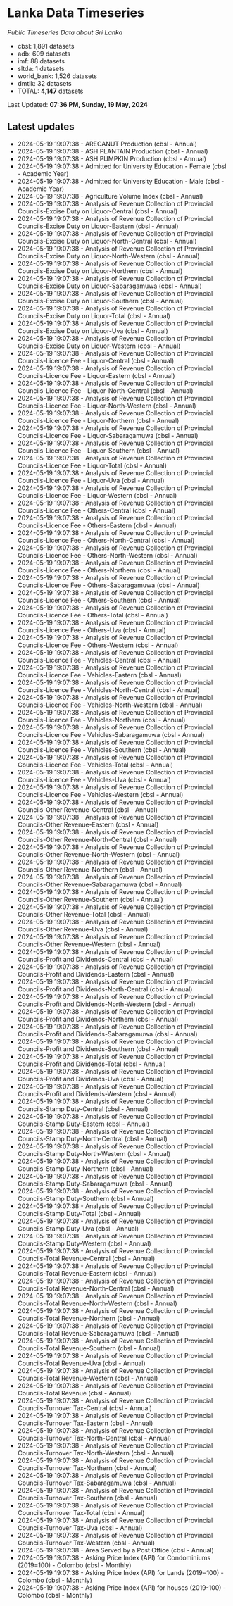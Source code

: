 # Lanka Data Timeseries
*Public Timeseries Data about Sri Lanka*

* cbsl: 1,891 datasets
* adb: 609 datasets
* imf: 88 datasets
* sltda: 1 datasets
* world_bank: 1,526 datasets
* dmtlk: 32 datasets
* TOTAL: **4,147** datasets

Last Updated: **07:36 PM, Sunday, 19 May, 2024**

## Latest updates

* 2024-05-19 19:07:38 - ARECANUT Production (cbsl - Annual)
* 2024-05-19 19:07:38 - ASH PLANTAIN Production (cbsl - Annual)
* 2024-05-19 19:07:38 - ASH PUMPKIN Production (cbsl - Annual)
* 2024-05-19 19:07:38 - Admitted for University Education - Female (cbsl - Academic Year)
* 2024-05-19 19:07:38 - Admitted for University Education - Male (cbsl - Academic Year)
* 2024-05-19 19:07:38 - Agriculture Volume Index (cbsl - Annual)
* 2024-05-19 19:07:38 - Analysis of Revenue Collection of Provincial Councils-Excise Duty on Liquor-Central (cbsl - Annual)
* 2024-05-19 19:07:38 - Analysis of Revenue Collection of Provincial Councils-Excise Duty on Liquor-Eastern (cbsl - Annual)
* 2024-05-19 19:07:38 - Analysis of Revenue Collection of Provincial Councils-Excise Duty on Liquor-North-Central (cbsl - Annual)
* 2024-05-19 19:07:38 - Analysis of Revenue Collection of Provincial Councils-Excise Duty on Liquor-North-Western (cbsl - Annual)
* 2024-05-19 19:07:38 - Analysis of Revenue Collection of Provincial Councils-Excise Duty on Liquor-Northern (cbsl - Annual)
* 2024-05-19 19:07:38 - Analysis of Revenue Collection of Provincial Councils-Excise Duty on Liquor-Sabaragamuwa (cbsl - Annual)
* 2024-05-19 19:07:38 - Analysis of Revenue Collection of Provincial Councils-Excise Duty on Liquor-Southern (cbsl - Annual)
* 2024-05-19 19:07:38 - Analysis of Revenue Collection of Provincial Councils-Excise Duty on Liquor-Total (cbsl - Annual)
* 2024-05-19 19:07:38 - Analysis of Revenue Collection of Provincial Councils-Excise Duty on Liquor-Uva (cbsl - Annual)
* 2024-05-19 19:07:38 - Analysis of Revenue Collection of Provincial Councils-Excise Duty on Liquor-Western (cbsl - Annual)
* 2024-05-19 19:07:38 - Analysis of Revenue Collection of Provincial Councils-Licence Fee - Liquor-Central (cbsl - Annual)
* 2024-05-19 19:07:38 - Analysis of Revenue Collection of Provincial Councils-Licence Fee - Liquor-Eastern (cbsl - Annual)
* 2024-05-19 19:07:38 - Analysis of Revenue Collection of Provincial Councils-Licence Fee - Liquor-North-Central (cbsl - Annual)
* 2024-05-19 19:07:38 - Analysis of Revenue Collection of Provincial Councils-Licence Fee - Liquor-North-Western (cbsl - Annual)
* 2024-05-19 19:07:38 - Analysis of Revenue Collection of Provincial Councils-Licence Fee - Liquor-Northern (cbsl - Annual)
* 2024-05-19 19:07:38 - Analysis of Revenue Collection of Provincial Councils-Licence Fee - Liquor-Sabaragamuwa (cbsl - Annual)
* 2024-05-19 19:07:38 - Analysis of Revenue Collection of Provincial Councils-Licence Fee - Liquor-Southern (cbsl - Annual)
* 2024-05-19 19:07:38 - Analysis of Revenue Collection of Provincial Councils-Licence Fee - Liquor-Total (cbsl - Annual)
* 2024-05-19 19:07:38 - Analysis of Revenue Collection of Provincial Councils-Licence Fee - Liquor-Uva (cbsl - Annual)
* 2024-05-19 19:07:38 - Analysis of Revenue Collection of Provincial Councils-Licence Fee - Liquor-Western (cbsl - Annual)
* 2024-05-19 19:07:38 - Analysis of Revenue Collection of Provincial Councils-Licence Fee - Others-Central (cbsl - Annual)
* 2024-05-19 19:07:38 - Analysis of Revenue Collection of Provincial Councils-Licence Fee - Others-Eastern (cbsl - Annual)
* 2024-05-19 19:07:38 - Analysis of Revenue Collection of Provincial Councils-Licence Fee - Others-North-Central (cbsl - Annual)
* 2024-05-19 19:07:38 - Analysis of Revenue Collection of Provincial Councils-Licence Fee - Others-North-Western (cbsl - Annual)
* 2024-05-19 19:07:38 - Analysis of Revenue Collection of Provincial Councils-Licence Fee - Others-Northern (cbsl - Annual)
* 2024-05-19 19:07:38 - Analysis of Revenue Collection of Provincial Councils-Licence Fee - Others-Sabaragamuwa (cbsl - Annual)
* 2024-05-19 19:07:38 - Analysis of Revenue Collection of Provincial Councils-Licence Fee - Others-Southern (cbsl - Annual)
* 2024-05-19 19:07:38 - Analysis of Revenue Collection of Provincial Councils-Licence Fee - Others-Total (cbsl - Annual)
* 2024-05-19 19:07:38 - Analysis of Revenue Collection of Provincial Councils-Licence Fee - Others-Uva (cbsl - Annual)
* 2024-05-19 19:07:38 - Analysis of Revenue Collection of Provincial Councils-Licence Fee - Others-Western (cbsl - Annual)
* 2024-05-19 19:07:38 - Analysis of Revenue Collection of Provincial Councils-Licence Fee - Vehicles-Central (cbsl - Annual)
* 2024-05-19 19:07:38 - Analysis of Revenue Collection of Provincial Councils-Licence Fee - Vehicles-Eastern (cbsl - Annual)
* 2024-05-19 19:07:38 - Analysis of Revenue Collection of Provincial Councils-Licence Fee - Vehicles-North-Central (cbsl - Annual)
* 2024-05-19 19:07:38 - Analysis of Revenue Collection of Provincial Councils-Licence Fee - Vehicles-North-Western (cbsl - Annual)
* 2024-05-19 19:07:38 - Analysis of Revenue Collection of Provincial Councils-Licence Fee - Vehicles-Northern (cbsl - Annual)
* 2024-05-19 19:07:38 - Analysis of Revenue Collection of Provincial Councils-Licence Fee - Vehicles-Sabaragamuwa (cbsl - Annual)
* 2024-05-19 19:07:38 - Analysis of Revenue Collection of Provincial Councils-Licence Fee - Vehicles-Southern (cbsl - Annual)
* 2024-05-19 19:07:38 - Analysis of Revenue Collection of Provincial Councils-Licence Fee - Vehicles-Total (cbsl - Annual)
* 2024-05-19 19:07:38 - Analysis of Revenue Collection of Provincial Councils-Licence Fee - Vehicles-Uva (cbsl - Annual)
* 2024-05-19 19:07:38 - Analysis of Revenue Collection of Provincial Councils-Licence Fee - Vehicles-Western (cbsl - Annual)
* 2024-05-19 19:07:38 - Analysis of Revenue Collection of Provincial Councils-Other Revenue-Central (cbsl - Annual)
* 2024-05-19 19:07:38 - Analysis of Revenue Collection of Provincial Councils-Other Revenue-Eastern (cbsl - Annual)
* 2024-05-19 19:07:38 - Analysis of Revenue Collection of Provincial Councils-Other Revenue-North-Central (cbsl - Annual)
* 2024-05-19 19:07:38 - Analysis of Revenue Collection of Provincial Councils-Other Revenue-North-Western (cbsl - Annual)
* 2024-05-19 19:07:38 - Analysis of Revenue Collection of Provincial Councils-Other Revenue-Northern (cbsl - Annual)
* 2024-05-19 19:07:38 - Analysis of Revenue Collection of Provincial Councils-Other Revenue-Sabaragamuwa (cbsl - Annual)
* 2024-05-19 19:07:38 - Analysis of Revenue Collection of Provincial Councils-Other Revenue-Southern (cbsl - Annual)
* 2024-05-19 19:07:38 - Analysis of Revenue Collection of Provincial Councils-Other Revenue-Total (cbsl - Annual)
* 2024-05-19 19:07:38 - Analysis of Revenue Collection of Provincial Councils-Other Revenue-Uva (cbsl - Annual)
* 2024-05-19 19:07:38 - Analysis of Revenue Collection of Provincial Councils-Other Revenue-Western (cbsl - Annual)
* 2024-05-19 19:07:38 - Analysis of Revenue Collection of Provincial Councils-Profit and Dividends-Central (cbsl - Annual)
* 2024-05-19 19:07:38 - Analysis of Revenue Collection of Provincial Councils-Profit and Dividends-Eastern (cbsl - Annual)
* 2024-05-19 19:07:38 - Analysis of Revenue Collection of Provincial Councils-Profit and Dividends-North-Central (cbsl - Annual)
* 2024-05-19 19:07:38 - Analysis of Revenue Collection of Provincial Councils-Profit and Dividends-North-Western (cbsl - Annual)
* 2024-05-19 19:07:38 - Analysis of Revenue Collection of Provincial Councils-Profit and Dividends-Northern (cbsl - Annual)
* 2024-05-19 19:07:38 - Analysis of Revenue Collection of Provincial Councils-Profit and Dividends-Sabaragamuwa (cbsl - Annual)
* 2024-05-19 19:07:38 - Analysis of Revenue Collection of Provincial Councils-Profit and Dividends-Southern (cbsl - Annual)
* 2024-05-19 19:07:38 - Analysis of Revenue Collection of Provincial Councils-Profit and Dividends-Total (cbsl - Annual)
* 2024-05-19 19:07:38 - Analysis of Revenue Collection of Provincial Councils-Profit and Dividends-Uva (cbsl - Annual)
* 2024-05-19 19:07:38 - Analysis of Revenue Collection of Provincial Councils-Profit and Dividends-Western (cbsl - Annual)
* 2024-05-19 19:07:38 - Analysis of Revenue Collection of Provincial Councils-Stamp Duty-Central (cbsl - Annual)
* 2024-05-19 19:07:38 - Analysis of Revenue Collection of Provincial Councils-Stamp Duty-Eastern (cbsl - Annual)
* 2024-05-19 19:07:38 - Analysis of Revenue Collection of Provincial Councils-Stamp Duty-North-Central (cbsl - Annual)
* 2024-05-19 19:07:38 - Analysis of Revenue Collection of Provincial Councils-Stamp Duty-North-Western (cbsl - Annual)
* 2024-05-19 19:07:38 - Analysis of Revenue Collection of Provincial Councils-Stamp Duty-Northern (cbsl - Annual)
* 2024-05-19 19:07:38 - Analysis of Revenue Collection of Provincial Councils-Stamp Duty-Sabaragamuwa (cbsl - Annual)
* 2024-05-19 19:07:38 - Analysis of Revenue Collection of Provincial Councils-Stamp Duty-Southern (cbsl - Annual)
* 2024-05-19 19:07:38 - Analysis of Revenue Collection of Provincial Councils-Stamp Duty-Total (cbsl - Annual)
* 2024-05-19 19:07:38 - Analysis of Revenue Collection of Provincial Councils-Stamp Duty-Uva (cbsl - Annual)
* 2024-05-19 19:07:38 - Analysis of Revenue Collection of Provincial Councils-Stamp Duty-Western (cbsl - Annual)
* 2024-05-19 19:07:38 - Analysis of Revenue Collection of Provincial Councils-Total Revenue-Central (cbsl - Annual)
* 2024-05-19 19:07:38 - Analysis of Revenue Collection of Provincial Councils-Total Revenue-Eastern (cbsl - Annual)
* 2024-05-19 19:07:38 - Analysis of Revenue Collection of Provincial Councils-Total Revenue-North-Central (cbsl - Annual)
* 2024-05-19 19:07:38 - Analysis of Revenue Collection of Provincial Councils-Total Revenue-North-Western (cbsl - Annual)
* 2024-05-19 19:07:38 - Analysis of Revenue Collection of Provincial Councils-Total Revenue-Northern (cbsl - Annual)
* 2024-05-19 19:07:38 - Analysis of Revenue Collection of Provincial Councils-Total Revenue-Sabaragamuwa (cbsl - Annual)
* 2024-05-19 19:07:38 - Analysis of Revenue Collection of Provincial Councils-Total Revenue-Southern (cbsl - Annual)
* 2024-05-19 19:07:38 - Analysis of Revenue Collection of Provincial Councils-Total Revenue-Uva (cbsl - Annual)
* 2024-05-19 19:07:38 - Analysis of Revenue Collection of Provincial Councils-Total Revenue-Western (cbsl - Annual)
* 2024-05-19 19:07:38 - Analysis of Revenue Collection of Provincial Councils-Total Revenue (cbsl - Annual)
* 2024-05-19 19:07:38 - Analysis of Revenue Collection of Provincial Councils-Turnover Tax-Central (cbsl - Annual)
* 2024-05-19 19:07:38 - Analysis of Revenue Collection of Provincial Councils-Turnover Tax-Eastern (cbsl - Annual)
* 2024-05-19 19:07:38 - Analysis of Revenue Collection of Provincial Councils-Turnover Tax-North-Central (cbsl - Annual)
* 2024-05-19 19:07:38 - Analysis of Revenue Collection of Provincial Councils-Turnover Tax-North-Western (cbsl - Annual)
* 2024-05-19 19:07:38 - Analysis of Revenue Collection of Provincial Councils-Turnover Tax-Northern (cbsl - Annual)
* 2024-05-19 19:07:38 - Analysis of Revenue Collection of Provincial Councils-Turnover Tax-Sabaragamuwa (cbsl - Annual)
* 2024-05-19 19:07:38 - Analysis of Revenue Collection of Provincial Councils-Turnover Tax-Southern (cbsl - Annual)
* 2024-05-19 19:07:38 - Analysis of Revenue Collection of Provincial Councils-Turnover Tax-Total (cbsl - Annual)
* 2024-05-19 19:07:38 - Analysis of Revenue Collection of Provincial Councils-Turnover Tax-Uva (cbsl - Annual)
* 2024-05-19 19:07:38 - Analysis of Revenue Collection of Provincial Councils-Turnover Tax-Western (cbsl - Annual)
* 2024-05-19 19:07:38 - Area Served by a Post Office (cbsl - Annual)
* 2024-05-19 19:07:38 - Asking Price Index (API) for Condominiums (2019=100) - Colombo (cbsl - Monthly)
* 2024-05-19 19:07:38 - Asking Price Index (API) for Lands (2019=100) - Colombo (cbsl - Monthly)
* 2024-05-19 19:07:38 - Asking Price Index (API) for houses (2019-100) - Colombo (cbsl - Monthly)